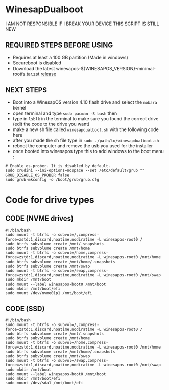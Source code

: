 # WinesapDualboot
I AM NOT RESPONSIBLE IF I BREAK YOUR DEVICE THIS SCRIPT IS STILL NEW
## REQUIRED STEPS BEFORE USING
- Requires at least a 100 GB partition (Made in windows)
- Secureboot is disabled
- Download the latest winesapos-${WINESAPOS_VERSION}-minimal-rootfs.tar.zst [release](https://github.com/LukeShortCloud/winesapOS/releases)

## NEXT STEPS
- Boot into a WinesapOS version 4.10 flash drive and select the `nobara` kernel
- open terminal and type `sudo pacman -S bash` then
- type in `lsblk` in the terminal to make sure you found the correct drive (edit the code to the drive you want)
- make a new sh file called `winesapdualboot.sh` with the following code here
- after you made the sh file type in `sudo ./path/to/winesapdualboot.sh`
- reboot the computer and remove the usb you used for the installer
- once booted into winesapos type this to add windows to the boot menu :
```
# Enable os-prober. It is disabled by default.
sudo crudini --ini-options=nospace --set /etc/default/grub "" GRUB_DISABLE_OS_PROBER false
sudo grub-mkconfig -o /boot/grub/grub.cfg
```
  
# Code for drive types

## CODE (NVME drives)
```
#!/bin/bash
sudo mount -t btrfs -o subvol=/,compress-force=zstd:1,discard,noatime,nodiratime -L winesapos-root0 /
sudo btrfs subvolume create /mnt/.snapshots
sudo btrfs subvolume create /mnt/home
sudo mount -t btrfs -o subvol=/home,compress-force=zstd:1,discard,noatime,nodiratime -L winesapos-root0 /mnt/home
sudo btrfs subvolume create /mnt/home/.snapshots
sudo btrfs subvolume create /mnt/swap
sudo mount -t btrfs -o subvol=/swap,compress-force=zstd:1,discard,noatime,nodiratime -L winesapos-root0 /mnt/swap
sudo mkdir /mnt/boot
sudo mount --label winesapos-boot0 /mnt/boot
sudo mkdir /mnt/boot/efi
sudo mount /dev/nvme01p1 /mnt/boot/efi
```

## CODE (SSD)
```
#!/bin/bash
sudo mount -t btrfs -o subvol=/,compress-force=zstd:1,discard,noatime,nodiratime -L winesapos-root0 /
sudo btrfs subvolume create /mnt/.snapshots
sudo btrfs subvolume create /mnt/home
sudo mount -t btrfs -o subvol=/home,compress-force=zstd:1,discard,noatime,nodiratime -L winesapos-root0 /mnt/home
sudo btrfs subvolume create /mnt/home/.snapshots
sudo btrfs subvolume create /mnt/swap
sudo mount -t btrfs -o subvol=/swap,compress-force=zstd:1,discard,noatime,nodiratime -L winesapos-root0 /mnt/swap
sudo mkdir /mnt/boot
sudo mount --label winesapos-boot0 /mnt/boot
sudo mkdir /mnt/boot/efi
sudo mount /dev/sda1 /mnt/boot/efi
```
